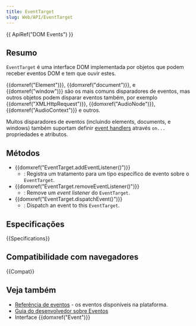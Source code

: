 ```yaml
---
title: EventTarget
slug: Web/API/EventTarget
---
```


{{ ApiRef("DOM Events") }}

## Resumo

`EventTarget` é uma interface DOM implementada por objetos que podem receber eventos DOM e tem que ouvir estes.

{{domxref("Element")}}, {{domxref("document")}}, e {{domxref("window")}} são os mais comuns disparadores de eventos, mas outros objetos podem disparar eventos também, por exemplo {{domxref("XMLHttpRequest")}}, {{domxref("AudioNode")}}, {{domxref("AudioContext")}} e outros.

Muitos disparadores de eventos (incluindo elements, documents, e windows) também suportam definir [event handlers](/pt-BR/docs/Web/Guide/DOM/Events/Event_handlers) através `on...` propriedades e atributos.

## Métodos

- {{domxref("EventTarget.addEventListener()")}}
  - : Registra um tratamento para um tipo específico de evento sobre o `EventTarget`.
- {{domxref("EventTarget.removeEventListener()")}}
  - : Remove um _event listener_ do `EventTarget`.
- {{domxref("EventTarget.dispatchEvent()")}}
  - : Dispatch an event to this `EventTarget`.

## Especificações

{{Specifications}}

## Compatibilidade com navegadores

{{Compat}}

## Veja também

- [Referência de eventos](/pt-BR/docs/Web/Reference/Events) - os eventos disponíveis na plataforma.
- [Guia do desenvolvedor sobre Eventos](/pt-BR/docs/Web/Guide/DOM/Events)
- Interface {{domxref("Event")}}
